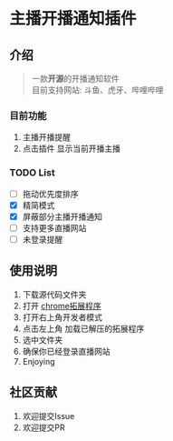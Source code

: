 # 主播开播通知插件

## 介绍

> 一款**开源**的开播通知软件  
> 目前支持网站: 斗鱼、虎牙、哔哩哔哩

### 目前功能

1. 主播开播提醒
2. 点击插件 显示当前开播主播

### TODO List

- [ ] 拖动优先度排序
- [x] 精简模式
- [x] 屏蔽部分主播开播通知
- [ ] 支持更多直播网站
- [ ] 未登录提醒

## 使用说明

1. 下载源代码文件夹
2. 打开 [chrome拓展程序](chrome://extensions/)
3. 打开右上角开发者模式
4. 点击左上角 加载已解压的拓展程序
5. 选中文件夹
6. 确保你已经登录直播网站
7. Enjoying

## 社区贡献

1. 欢迎提交Issue
2. 欢迎提交PR
